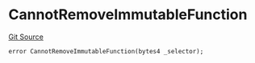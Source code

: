 # CannotRemoveImmutableFunction
[Git Source](https://github.com/thrackle-io/rules-engine/blob/ce3e124fbb7b1c9745b955077cf9cd260c5eabe5/src/client/token/handler/diamond/HandlerDiamondLib.sol)


```solidity
error CannotRemoveImmutableFunction(bytes4 _selector);
```

